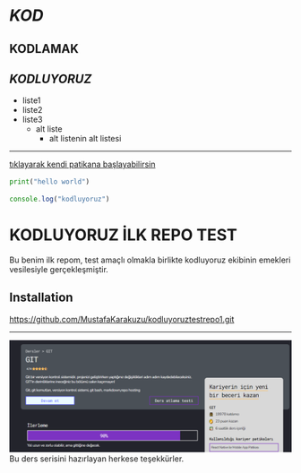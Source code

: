 # *KOD*

## **KODLAMAK**

## ***KODLUYORUZ***

* liste1
* liste2
* liste3
    * alt liste
        * alt listenin alt listesi
-------------------------------------

[tıklayarak kendi patikana başlayabilirsin](http://app.patika.dev)

```python
print("hello world")

```
```javascript
console.log("kodluyoruz")
```
# KODLUYORUZ İLK REPO TEST
Bu benim ilk repom, test amaçlı olmakla birlikte kodluyoruz ekibinin emekleri vesilesiyle gerçekleşmiştir.

## Installation
https://github.com/MustafaKarakuzu/kodluyoruztestrepo1.git

-------------------------------------
![screenshoot](screenshot.png)
Bu ders serisini hazırlayan herkese teşekkürler.







